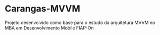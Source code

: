 # Carangas-MVVM
Projeto desenvolvido como base para o estudo da arquitetura MVVM no MBA em Desenvolvimento Mobile FIAP-On
